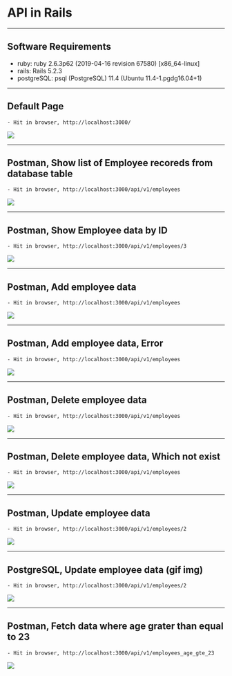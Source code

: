 # API in Rails

---
## Software Requirements
- ruby: ruby 2.6.3p62 (2019-04-16 revision 67580) [x86_64-linux]
- rails: Rails 5.2.3
- postgreSQL: psql (PostgreSQL) 11.4 (Ubuntu 11.4-1.pgdg16.04+1)


---
## Default Page
	- Hit in browser, http://localhost:3000/
<kbd><img src="/imgs-readme/Screenshot from 2019-08-01 15-37-35.png"></img></kbd>


---
## Postman, Show list of Employee recoreds from database table
	- Hit in browser, http://localhost:3000/api/v1/employees
<kbd><img src="/imgs-readme/Screenshot from 2019-08-01 18-21-18.png"></img></kbd>


---
## Postman, Show Employee data by ID
	- Hit in browser, http://localhost:3000/api/v1/employees/3
<kbd><img src="/imgs-readme/Screenshot from 2019-08-01 18-41-54.png"></img></kbd>


---
## Postman, Add employee data
	- Hit in browser, http://localhost:3000/api/v1/employees
<kbd><img src="/imgs-readme/Screenshot from 2019-08-02 11-40-23.png"></img></kbd>


---
## Postman, Add employee data, Error
	- Hit in browser, http://localhost:3000/api/v1/employees
<kbd><img src="/imgs-readme/Screenshot from 2019-08-02 11-41-07.png"></img></kbd>


---
## Postman, Delete employee data
	- Hit in browser, http://localhost:3000/api/v1/employees
<kbd><img src="/imgs-readme/Screenshot from 2019-08-02 12-15-46.png"></img></kbd>


---
## Postman, Delete employee data, Which not exist
	- Hit in browser, http://localhost:3000/api/v1/employees
<kbd><img src="/imgs-readme/Screenshot from 2019-08-02 12-18-29.png"></img></kbd>


---
## Postman, Update employee data
	- Hit in browser, http://localhost:3000/api/v1/employees/2
<kbd><img src="/imgs-readme/Screenshot from 2019-08-02 12-31-43.png"></img></kbd>


---
## PostgreSQL, Update employee data (gif img)
	- Hit in browser, http://localhost:3000/api/v1/employees/2
<kbd><img src="/imgs-readme/Screenshot from 2019-08-02 12-31-43_v2-1.gif"></img></kbd>


---
## Postman, Fetch data where age grater than equal to 23
	- Hit in browser, http://localhost:3000/api/v1/employees_age_gte_23
<kbd><img src="/imgs-readme/Screenshot from 2019-08-02 18-15-08.png"></img></kbd>
